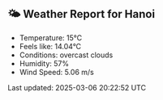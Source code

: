 <!-- WEATHER-START -->
## 🌤 Weather Report for Hanoi

- Temperature: 15°C
- Feels like: 14.04°C
- Conditions: overcast clouds
- Humidity: 57%
- Wind Speed: 5.06 m/s

Last updated: 2025-03-06 20:22:52 UTC
<!-- WEATHER-END -->
